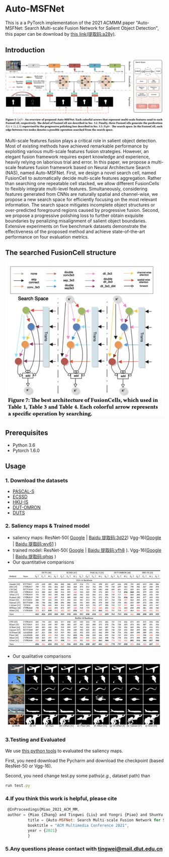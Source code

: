 # Auto-MSFNet

This is a a PyTorch implementation of the 2021 ACMMM paper "Auto-MSFNet: Search Multi-scale Fusion Network for Salient Object Detection", this paper can be download by [this link(提取码:a28y)](https://pan.baidu.com/s/14mLCSHXtnuXkjCmuu_9g8A).

## Introduction

![images/1.png](images/1.png)

Multi-scale features fusion plays a critical role in salient object detection. Most of existing methods have achieved remarkable performance by exploiting various multi-scale features fusion strategies. However, an elegant fusion framework requires expert knowledge and experience, heavily relying on laborious trial and error. In this paper, we propose a multi-scale features fusion framework based on Neural Architecture Search (NAS), named Auto-MSFNet. First, we design a novel search cell, named FusionCell to automatically decide multi-scale features aggregation. Rather than searching one repeatable cell stacked, we allow different FusionCells to flexibly integrate multi-level features. Simultaneously, considering features generated from CNNs are naturally spatial and channel-wise, we propose a new search space for efficiently focusing on the most relevant information. The search space mitigates incomplete object structures or over-predicted foreground regions caused by progressive fusion. Second, we propose a progressive polishing loss to further obtain exquisite boundaries by penalizing misalignment of salient object boundaries. Extensive experiments on five benchmark datasets demonstrate the effectiveness of the proposed method and achieve state-of-the-art performance on four evaluation metrics.

## The searched FusionCell structure

![images/2.png](images/2.png)

## Prerequisites

- Python 3.6
- Pytorch 1.6.0

## Usage

### 1. Download the datasets

- [PASCAL-S](http://cbi.gatech.edu/salobj/)
- [ECSSD](http://www.cse.cuhk.edu.hk/leojia/projects/hsaliency/dataset.html)
- [HKU-IS](https://i.cs.hku.hk/~gbli/deep_saliency.html)
- [DUT-OMRON](http://saliencydetection.net/dut-omron/)
- [DUTS](http://saliencydetection.net/duts/)

### 2. Saliency maps & Trained model

- saliency maps: ResNet-50( [Google](https://drive.google.com/file/d/1sX5NBhiFBj5SMgGvBYhPCTUsHi8XxwzA/view?usp=sharing) | [Baidu 提取码:3d22](https://pan.baidu.com/s/1eV8t5pDYnahIIV1gzhgEjg))     Vgg-16([Google](https://drive.google.com/file/d/1N8VqS0fGzmb81f4nG66ot7sNMsIKCUkh/view?usp=sharing) | [Baidu 提取码:wv61](https://pan.baidu.com/s/1ErQz8m4GH3Q4D6aDoaW14A) )
- trained model: ResNet-50( [Google](https://drive.google.com/file/d/1TkJOvCNBuOjydzW-ceJBfkyCutFbYbrc/view?usp=sharing) | [Baidu 提取码:yfh8](https://pan.baidu.com/s/12S43JG4bce4cgN47D5rUnw) ).     Vgg-16([Google](https://drive.google.com/file/d/1bZkU1nid_sQ8_eydRfCZOD5OCj-Vwiqk/view?usp=sharing) | [Baidu 提取码:qhqs](https://pan.baidu.com/s/1pONp-yFTdLkb0KrbjvWIcQ) )
- Our quantitative comparisons

![images/3.png](images/3.png)

- Our qualitative comparisons

![images/4.png](images/4.png)

### 3.Testing and Evaluated

We use [this python tools](https://github.com/lartpang/PySODEvalToolkit) to evaluated the saliency maps.

First, you need download the Pycharm and download the checkpoint (based ResNet-50 or Vgg-16).

Second, you need change test.py some paths(*e.g.*, dataset path)  than

```jsx
run test.py
```

### 4.If you think this work is helpful, please cite
```jsx
 @InProceedings{Miao_2021_ACM_MM, 
 author = {Miao {Zhang} and Tingwei {Liu} and Yongri {Piao} and ShunYu {Yao} and Huchuan {Lu}},   
          title = {Auto-MSFNet: Search Multi-scale Fusion Network for Salient Object Detection},     
          booktitle = "ACM Multimedia Conference 2021",     
          year = {2021}     
          } 
```
### 5.Any questions please contact with tingwei@mail.dlut.edu.cn
